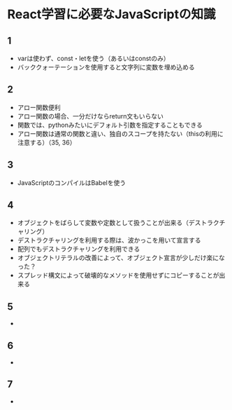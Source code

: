# React学習に必要なJavaScriptの知識

## 1
* varは使わず、const・letを使う（あるいはconstのみ）
* バッククォーテーションを使用すると文字列に変数を埋め込める

## 2
* アロー関数便利
* アロー関数の場合、一分だけならreturn文もいらない
* 関数では、pythonみたいにデフォルト引数を指定することもできる
* アロー関数は通常の関数と違い、独自のスコープを持たない（thisの利用に注意する）（35, 36）

## 3
* JavaScriptのコンパイルはBabelを使う

## 4
* オブジェクトをばらして変数や定数として扱うことが出来る（デストラクチャリング）
* デストラクチャリングを利用する際は、波かっこを用いて宣言する
* 配列でもデストラクチャリングを利用できる
* オブジェクトリテラルの改善によって、オブジェクト宣言が少しだけ楽になった？
* スプレッド構文によって破壊的なメソッドを使用せずにコピーすることが出来る

## 5
* 

## 6
* 

## 7
* 